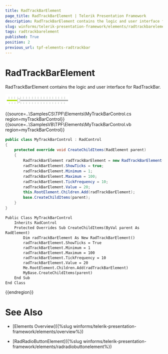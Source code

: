 ```yaml
---
title: RadTrackBarElement
page_title: RadTrackBarElement | Telerik Presentation Framework
description: RadTrackBarElement contains the logic and user interface for RadTrackBar. 
slug: winforms/telerik-presentation-framework/elements/radtrackbarelement
tags: radtrackbarelement
published: True
position: 2
previous_url: tpf-elements-radtrackbar
---
```


# RadTrackBarElement

RadTrackBarElement contains the logic and user interface for RadTrackBar. 

![tpf-elements-radtrackbar 001](images/tpf-elements-radtrackbar001.png)

{{source=..\SamplesCS\TPF\Elements\MyTrackBarControl.cs region=myTrackBarControl}} 
{{source=..\SamplesVB\TPF\Elements\MyTrackBarControl.vb region=myTrackBarControl}} 

````C#
public class MyTrackBarControl : RadControl
{
    protected override void CreateChildItems(RadElement parent)
    {
        RadTrackBarElement radTrackBarElement = new RadTrackBarElement();
        radTrackBarElement.ShowTicks = true;
        radTrackBarElement.Minimum = 1;
        radTrackBarElement.Maximum = 100;
        radTrackBarElement.TickFrequency = 10;
        radTrackBarElement.Value = 20;
        this.RootElement.Children.Add(radTrackBarElement);
        base.CreateChildItems(parent);
    }
}

````
````VB.NET
Public Class MyTrackBarControl
    Inherits RadControl
    Protected Overrides Sub CreateChildItems(ByVal parent As RadElement)
        Dim radTrackBarElement As New RadTrackBarElement()
        radTrackBarElement.ShowTicks = True
        radTrackBarElement.Minimum = 1
        radTrackBarElement.Maximum = 100
        radTrackBarElement.TickFrequency = 10
        radTrackBarElement.Value = 20
        Me.RootElement.Children.Add(radTrackBarElement)
        MyBase.CreateChildItems(parent)
    End Sub
End Class

````

{{endregion}}

# See Also
* [Elements Overview]({%slug winforms/telerik-presentation-framework/elements/overview%})

* [RadRadioButtonElement]({%slug winforms/telerik-presentation-framework/elements/radradiobuttonelement%})

